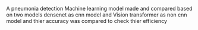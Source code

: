 A pneumonia detection Machine learning model made and compared based on two models 
densenet as cnn model and Vision transformer as non cnn model and thier accuracy was compared to check thier efficiency

